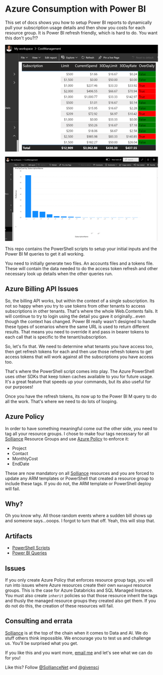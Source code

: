# Azure Consumption with Power BI

This set of docs shows you how to setup Power BI reports to dynamically pull your subscription usage details and then show you costs for each resource group. It is Power BI refresh friendly, which is hard to do.  You want this don't you?!?

![Budget view.](/media/Budgets.png "Budgets overdrawn")

![Costs by subscription view.](/media/CostBySubscription.png "Subscription costs")

This repo contains the PowerShell scripts to setup your initial inputs and the Power BI M queries to get it all working.

You need to initially generate two files.  An accounts files and a tokens file. These will contain the data needed to do the access token refresh and other necessary look up details when the other queries run.

## Azure Billing API Issues

So, the billing API works, but within the context of a single subscription. Its not so happy when you try to use tokens from other tenants to access subscriptions in other tenants. That's where the whole Web.Contents fails.  It will continue to try to login using the detail you gave it originally...even though the context has changed. Power BI really wasn't designed to handle these types of scenarios where the same URL is used to return different results. That means you need to override it and pass in bearer tokens to each call that is specific to the tenant/subscription.

So, let's fix that.  We need to determine what tenants you have access too, then get refresh tokens for each and then use those refresh tokens to get access tokens that will work against all the subscriptions you have access too.

That's where the PowerShell script comes into play. The Azure PowerShell uses other SDKs that keep token caches available to you for future usage.  It's a great feature that speeds up your commands, but its also useful for our purposes!

Once you have the refresh tokens, its now up to the Power BI M query to do all the work.  That's where we need to do lots of looping.

## Azure Policy

In order to have something meaningful come out the other side, you need to tag all your resource groups. I chose to make four tags necessary for all [Solliance](https://www.solliance.net/) Resource Groups and use [Azure Policy](https://docs.microsoft.com/en-us/azure/governance/policy/overview) to enforce it:

- Project
- Contact
- MonthlyCost
- EndDate

These are now mandatory on all [Solliance](https://www.solliance.net/) resources and you are forced to update any ARM templates or PowerShell that created a resource group to include these tags. If you do not, the ARM template or PowerShell deploy will fail.

## Why?

Oh you know why.  All those random events where a sudden bill shows up and someone says...ooops.  I forgot to turn that off.  Yeah, this will stop that.

## Artifacts

- [PowerShell Scripts](/PowerShell/README.md)
- [Power BI Queries](Power%20BI/README.md)

## Issues

If you only create Azure Policy that enforces resource group tags, you will run into issues where Azure resources create their own `managed` resource groups.  This is the case for Azure Databricks and SQL Managed Instance.  You must also create `inherit` policies so that those resource inherit the tags and thusly the managed resource groups they created also get them.  If you do not do this, the creation of these resources will fail.

## Consulting and errata

[Solliance](https://www.solliance.net/) is at the top of the chain when it comes to Data and AI. We do stuff others think impossible. We encourage you to test us and challenge us. You'll be surprised what you get.

If you like this and you want more, [email me](mailto:chris@solliance.net) and let's see what we can do for you!

Like this?  Follow [@SollianceNet](https://twitter.com/solliancenet) and [@givenscj](https://twitter.com/givenscj)